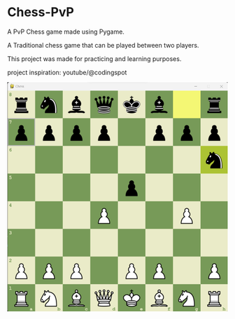 # Chess-PvP
A PvP Chess game made using Pygame.

A Traditional chess game that can be played between two players.

This project was made for practicing and learning purposes.

project inspiration: youtube/@codingspot

<p><img src='snapshots/gameplay.png'></p>
